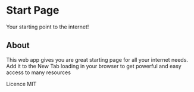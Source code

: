 # Start Page

Your starting point to the internet!

## About

This web app gives you are great starting page for all your internet needs. Add it to the New Tab loading in your browser to get powerful and easy access to many resources

Licence MIT